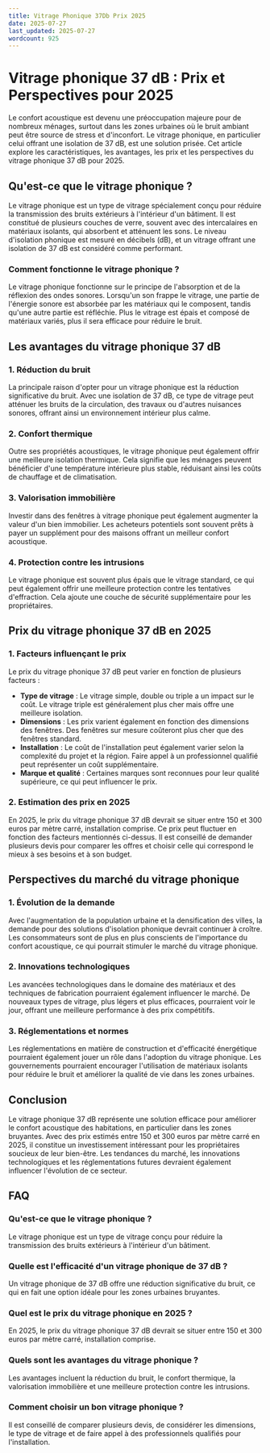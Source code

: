 ```yaml
---
title: Vitrage Phonique 37Db Prix 2025
date: 2025-07-27
last_updated: 2025-07-27
wordcount: 925
---
```


# Vitrage phonique 37 dB : Prix et Perspectives pour 2025

Le confort acoustique est devenu une préoccupation majeure pour de nombreux ménages, surtout dans les zones urbaines où le bruit ambiant peut être source de stress et d'inconfort. Le vitrage phonique, en particulier celui offrant une isolation de 37 dB, est une solution prisée. Cet article explore les caractéristiques, les avantages, les prix et les perspectives du vitrage phonique 37 dB pour 2025.

## Qu'est-ce que le vitrage phonique ?

Le vitrage phonique est un type de vitrage spécialement conçu pour réduire la transmission des bruits extérieurs à l'intérieur d'un bâtiment. Il est constitué de plusieurs couches de verre, souvent avec des intercalaires en matériaux isolants, qui absorbent et atténuent les sons. Le niveau d'isolation phonique est mesuré en décibels (dB), et un vitrage offrant une isolation de 37 dB est considéré comme performant.

### Comment fonctionne le vitrage phonique ?

Le vitrage phonique fonctionne sur le principe de l'absorption et de la réflexion des ondes sonores. Lorsqu'un son frappe le vitrage, une partie de l'énergie sonore est absorbée par les matériaux qui le composent, tandis qu'une autre partie est réfléchie. Plus le vitrage est épais et composé de matériaux variés, plus il sera efficace pour réduire le bruit.

## Les avantages du vitrage phonique 37 dB

### 1. Réduction du bruit

La principale raison d'opter pour un vitrage phonique est la réduction significative du bruit. Avec une isolation de 37 dB, ce type de vitrage peut atténuer les bruits de la circulation, des travaux ou d'autres nuisances sonores, offrant ainsi un environnement intérieur plus calme.

### 2. Confort thermique

Outre ses propriétés acoustiques, le vitrage phonique peut également offrir une meilleure isolation thermique. Cela signifie que les ménages peuvent bénéficier d'une température intérieure plus stable, réduisant ainsi les coûts de chauffage et de climatisation.

### 3. Valorisation immobilière

Investir dans des fenêtres à vitrage phonique peut également augmenter la valeur d'un bien immobilier. Les acheteurs potentiels sont souvent prêts à payer un supplément pour des maisons offrant un meilleur confort acoustique.

### 4. Protection contre les intrusions

Le vitrage phonique est souvent plus épais que le vitrage standard, ce qui peut également offrir une meilleure protection contre les tentatives d'effraction. Cela ajoute une couche de sécurité supplémentaire pour les propriétaires.

## Prix du vitrage phonique 37 dB en 2025

### 1. Facteurs influençant le prix

Le prix du vitrage phonique 37 dB peut varier en fonction de plusieurs facteurs :

- **Type de vitrage** : Le vitrage simple, double ou triple a un impact sur le coût. Le vitrage triple est généralement plus cher mais offre une meilleure isolation.
- **Dimensions** : Les prix varient également en fonction des dimensions des fenêtres. Des fenêtres sur mesure coûteront plus cher que des fenêtres standard.
- **Installation** : Le coût de l'installation peut également varier selon la complexité du projet et la région. Faire appel à un professionnel qualifié peut représenter un coût supplémentaire.
- **Marque et qualité** : Certaines marques sont reconnues pour leur qualité supérieure, ce qui peut influencer le prix.

### 2. Estimation des prix en 2025

En 2025, le prix du vitrage phonique 37 dB devrait se situer entre 150 et 300 euros par mètre carré, installation comprise. Ce prix peut fluctuer en fonction des facteurs mentionnés ci-dessus. Il est conseillé de demander plusieurs devis pour comparer les offres et choisir celle qui correspond le mieux à ses besoins et à son budget.

## Perspectives du marché du vitrage phonique

### 1. Évolution de la demande

Avec l'augmentation de la population urbaine et la densification des villes, la demande pour des solutions d'isolation phonique devrait continuer à croître. Les consommateurs sont de plus en plus conscients de l'importance du confort acoustique, ce qui pourrait stimuler le marché du vitrage phonique.

### 2. Innovations technologiques

Les avancées technologiques dans le domaine des matériaux et des techniques de fabrication pourraient également influencer le marché. De nouveaux types de vitrage, plus légers et plus efficaces, pourraient voir le jour, offrant une meilleure performance à des prix compétitifs.

### 3. Réglementations et normes

Les réglementations en matière de construction et d'efficacité énergétique pourraient également jouer un rôle dans l'adoption du vitrage phonique. Les gouvernements pourraient encourager l'utilisation de matériaux isolants pour réduire le bruit et améliorer la qualité de vie dans les zones urbaines.

## Conclusion

Le vitrage phonique 37 dB représente une solution efficace pour améliorer le confort acoustique des habitations, en particulier dans les zones bruyantes. Avec des prix estimés entre 150 et 300 euros par mètre carré en 2025, il constitue un investissement intéressant pour les propriétaires soucieux de leur bien-être. Les tendances du marché, les innovations technologiques et les réglementations futures devraient également influencer l'évolution de ce secteur.

## FAQ

### Qu'est-ce que le vitrage phonique ?

Le vitrage phonique est un type de vitrage conçu pour réduire la transmission des bruits extérieurs à l'intérieur d'un bâtiment.

### Quelle est l'efficacité d'un vitrage phonique de 37 dB ?

Un vitrage phonique de 37 dB offre une réduction significative du bruit, ce qui en fait une option idéale pour les zones urbaines bruyantes.

### Quel est le prix du vitrage phonique en 2025 ?

En 2025, le prix du vitrage phonique 37 dB devrait se situer entre 150 et 300 euros par mètre carré, installation comprise.

### Quels sont les avantages du vitrage phonique ?

Les avantages incluent la réduction du bruit, le confort thermique, la valorisation immobilière et une meilleure protection contre les intrusions.

### Comment choisir un bon vitrage phonique ?

Il est conseillé de comparer plusieurs devis, de considérer les dimensions, le type de vitrage et de faire appel à des professionnels qualifiés pour l'installation.